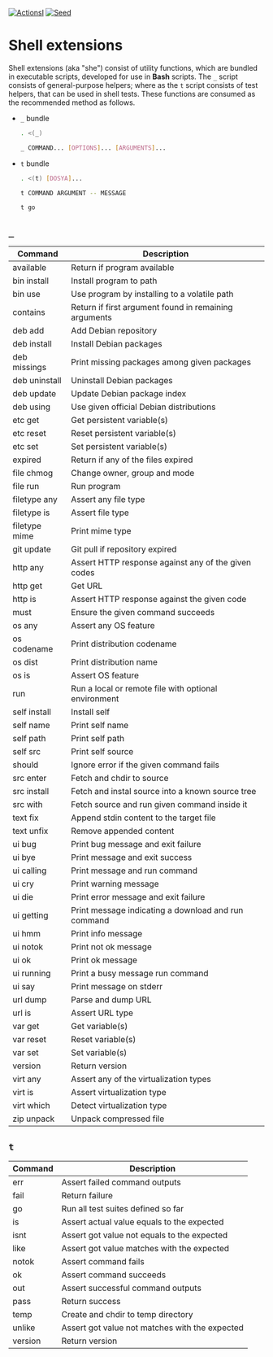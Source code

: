 <!-- markdownlint-disable MD041 -->
[![ActionsI](https://github.com/omu/she/workflows/build/badge.svg)](https://github.com/omu/she/actions "Github actions")
[![Seed](https://omu.sh/assets/badge/seed.svg)](https://omu.sh "Seed project")
<!-- markdownlint-enable MD041 -->

Shell extensions
================

Shell extensions (aka "she") consist of utility functions, which are bundled in executable scripts, developed for use in
**Bash** scripts.  The `_` script consists of general-purpose helpers; where as the `t` script consists of test helpers,
that can be used in shell tests.  These functions are consumed as the recommended method as follows.

- `_` bundle

  ```sh
  . <(_)

  _ COMMAND... [OPTIONS]... [ARGUMENTS]...
  ```

- `t` bundle

  ```sh
  . <(t) [DOSYA]...

  t COMMAND ARGUMENT -- MESSAGE

  t go
  ```

`_`
---

<!-- _ begin -->
| Command       | Description                                           |
| ------------- | ----------------------------------------------------- |
| available     | Return if program available                           |
| bin install   | Install program to path                               |
| bin use       | Use program by installing to a volatile path          |
| contains      | Return if first argument found in remaining arguments |
| deb add       | Add Debian repository                                 |
| deb install   | Install Debian packages                               |
| deb missings  | Print missing packages among given packages           |
| deb uninstall | Uninstall Debian packages                             |
| deb update    | Update Debian package index                           |
| deb using     | Use given official Debian distributions               |
| etc get       | Get persistent variable(s)                            |
| etc reset     | Reset persistent variable(s)                          |
| etc set       | Set persistent variable(s)                            |
| expired       | Return if any of the files expired                    |
| file chmog    | Change owner, group and mode                          |
| file run      | Run program                                           |
| filetype any  | Assert any file type                                  |
| filetype is   | Assert file type                                      |
| filetype mime | Print mime type                                       |
| git update    | Git pull if repository expired                        |
| http any      | Assert HTTP response against any of the given codes   |
| http get      | Get URL                                               |
| http is       | Assert HTTP response against the given code           |
| must          | Ensure the given command succeeds                     |
| os any        | Assert any OS feature                                 |
| os codename   | Print distribution codename                           |
| os dist       | Print distribution name                               |
| os is         | Assert OS feature                                     |
| run           | Run a local or remote file with optional environment  |
| self install  | Install self                                          |
| self name     | Print self name                                       |
| self path     | Print self path                                       |
| self src      | Print self source                                     |
| should        | Ignore error if the given command fails               |
| src enter     | Fetch and chdir to source                             |
| src install   | Fetch and instal source into a known source tree      |
| src with      | Fetch source and run given command inside it          |
| text fix      | Append stdin content to the target file               |
| text unfix    | Remove appended content                               |
| ui bug        | Print bug message and exit failure                    |
| ui bye        | Print message and exit success                        |
| ui calling    | Print message and run command                         |
| ui cry        | Print warning message                                 |
| ui die        | Print error message and exit failure                  |
| ui getting    | Print message indicating a download and run command   |
| ui hmm        | Print info message                                    |
| ui notok      | Print not ok message                                  |
| ui ok         | Print ok message                                      |
| ui running    | Print a busy message run command                      |
| ui say        | Print message on stderr                               |
| url dump      | Parse and dump URL                                    |
| url is        | Assert URL type                                       |
| var get       | Get variable(s)                                       |
| var reset     | Reset variable(s)                                     |
| var set       | Set variable(s)                                       |
| version       | Return version                                        |
| virt any      | Assert any of the virtualization types                |
| virt is       | Assert virtualization type                            |
| virt which    | Detect virtualization type                            |
| zip unpack    | Unpack compressed file                                |
<!-- _ end -->

`t`
---

<!-- t begin -->
| Command | Description                                    |
| ------- | ---------------------------------------------- |
| err     | Assert failed command outputs                  |
| fail    | Return failure                                 |
| go      | Run all test suites defined so far             |
| is      | Assert actual value equals to the expected     |
| isnt    | Assert got value not equals to the expected    |
| like    | Assert got value matches with the expected     |
| notok   | Assert command fails                           |
| ok      | Assert command succeeds                        |
| out     | Assert successful command outputs              |
| pass    | Return success                                 |
| temp    | Create and chdir to temp directory             |
| unlike  | Assert got value not matches with the expected |
| version | Return version                                 |
<!-- t end -->
